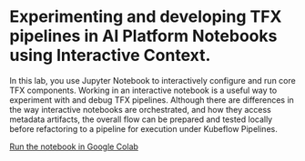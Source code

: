 # Experimenting and developing TFX pipelines in AI Platform Notebooks using Interactive Context.

In this lab, you use Jupyter Notebook to interactively configure and run core TFX components. Working in an interactive notebook is a useful way to experiment with and debug TFX pipelines. Although there are differences in the way interactive notebooks are orchestrated, and how they access metadata artifacts, the overall flow can be prepared and tested locally before refactoring to a pipeline for execution under Kubeflow Pipelines.

[Run the notebook in Google Colab](https://colab.sandbox.google.com/github/jarokaz/mlops-miniworkshop/blob/master/Lab-01-TFX-Walkthrough/tfx_walkthrough.ipynb)



